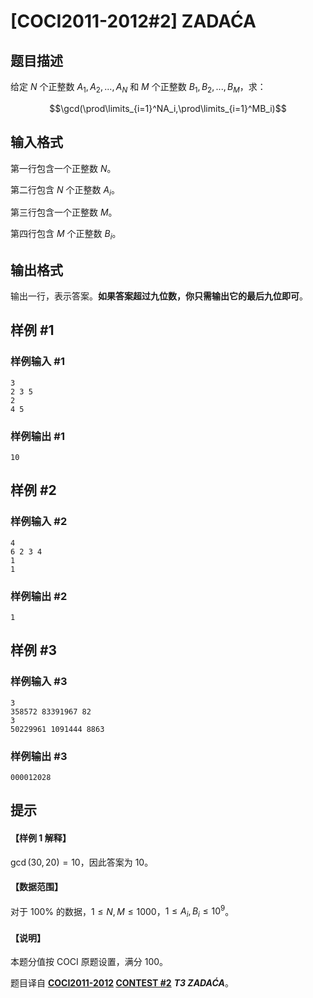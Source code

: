 # [COCI2011-2012#2] ZADAĆA

## 题目描述

给定 $N$ 个正整数 $A_1,A_2,...,A_N$ 和 $M$ 个正整数 $B_1,B_2,...,B_M$，求：

$$\gcd(\prod\limits_{i=1}^NA_i,\prod\limits_{i=1}^MB_i)$$

## 输入格式

第一行包含一个正整数 $N$。

第二行包含 $N$ 个正整数 $A_i$。

第三行包含一个正整数 $M$。

第四行包含 $M$ 个正整数 $B_i$。

## 输出格式

输出一行，表示答案。**如果答案超过九位数，你只需输出它的最后九位即可**。

## 样例 #1

### 样例输入 #1
```
3
2 3 5
2
4 5
```

### 样例输出 #1

```
10
```

## 样例 #2

### 样例输入 #2
```
4
6 2 3 4
1
1
```

### 样例输出 #2

```
1
```

## 样例 #3

### 样例输入 #3
```
3
358572 83391967 82
3
50229961 1091444 8863
```

### 样例输出 #3

```
000012028
```

## 提示

#### 【样例 1 解释】

$\gcd(30,20) = 10$，因此答案为 $10$。

#### 【数据范围】

对于 $100\%$ 的数据，$1 \le N,M \le 1000$，$1 \le A_i,B_i \le 10^9$。

#### 【说明】

本题分值按 COCI 原题设置，满分 $100$。

题目译自 **[COCI2011-2012](https://hsin.hr/coci/archive/2011_2012/) [CONTEST #2](https://hsin.hr/coci/archive/2011_2012/contest2_tasks.pdf)** ___T3 ZADAĆA___。
